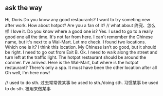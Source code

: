 ## ask the way
Hi, Doris.Do you know any good restaurants? I want to try someting new after work.
How about hotpot? Are you a fan of it? // what about 终究、怎么样
I love it. Do you know where a good one is?
Yes. I used to go to a really good one all the time. It's not far from here. I can't remember the Chinese name, but it's next to a Wal-Mart.
Let me check. I found two locations. Which one is it?
I think this location. My Chinese isn't so good, but it should be right.
I need to go out from Exit B.
Ok. I need to walk along the street and turn left at the traffic light. The hotpot restaurant should be around the conrner.
I've arrived. Here is the Wal-Mart, but where is the hotpot restaurant?
There's only a spa. It must have been the other location after all
Oh well, I'm here now!


//
used to do sth. 过去常常做某事
be used to sth./doing sth. 习惯某事
be used to do sth. 被用来做某事
